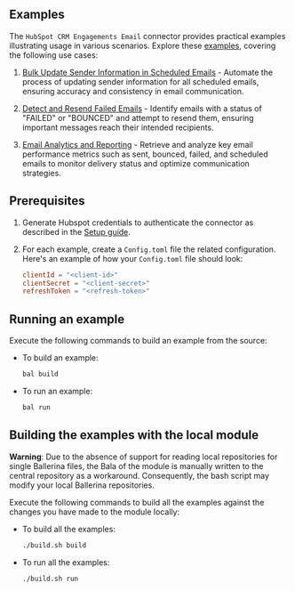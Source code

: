 ## Examples

The `HubSpot CRM Engagements Email` connector provides practical examples illustrating usage in various scenarios. Explore these [examples](https://github.com/ballerina-platform/module-ballerinax-hubspot.crm.engagements.email/tree/main/examples/), covering the following use cases:

1. [Bulk Update Sender Information in Scheduled Emails](https://github.com/ballerina-platform/module-ballerinax-hubspot.crm.engagements.email/tree/main/examples/bulk_update_sender_info/) - Automate the process of updating sender information for all scheduled emails, ensuring accuracy and consistency in email communication.

2. [Detect and Resend Failed Emails](https://github.com/ballerina-platform/module-ballerinax-hubspot.crm.engagements.email/tree/main/examples/detect_resend_failed_emails/) - Identify emails with a status of "FAILED" or "BOUNCED" and attempt to resend them, ensuring important messages reach their intended recipients.

3. [Email Analytics and Reporting](https://github.com/ballerina-platform/module-ballerinax-hubspot.crm.engagements.email/tree/main/examples/email_analytics_reporting/) - Retrieve and analyze key email performance metrics such as sent, bounced, failed, and scheduled emails to monitor delivery status and optimize communication strategies.

## Prerequisites

1. Generate Hubspot credentials to authenticate the connector as described in the [Setup guide](../ballerina/Package.md#setup-guide).

2. For each example, create a `Config.toml` file the related configuration. Here's an example of how your `Config.toml` file should look:

    ```toml
    clientId = "<client-id>"
    clientSecret = "<client-secret>"
    refreshToken = "<refresh-token>"
    ``` 

## Running an example

Execute the following commands to build an example from the source:

* To build an example:

    ```bash
    bal build
    ```

* To run an example:

    ```bash
    bal run
    ```

## Building the examples with the local module

**Warning**: Due to the absence of support for reading local repositories for single Ballerina files, the Bala of the module is manually written to the central repository as a workaround. Consequently, the bash script may modify your local Ballerina repositories.

Execute the following commands to build all the examples against the changes you have made to the module locally:

* To build all the examples:

    ```bash
    ./build.sh build
    ```

* To run all the examples:

    ```bash
    ./build.sh run
    ```
